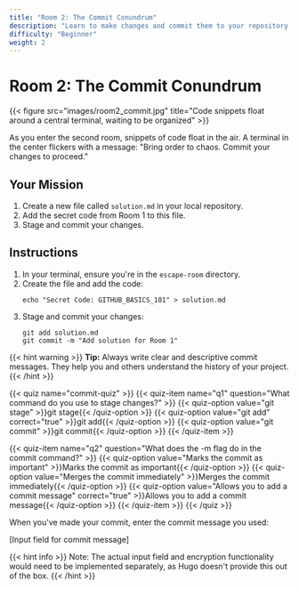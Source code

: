 ```yaml
---
title: "Room 2: The Commit Conundrum"
description: "Learn to make changes and commit them to your repository."
difficulty: "Beginner"
weight: 2
---
```


# Room 2: The Commit Conundrum

{{< figure src="images/room2_commit.jpg" title="Code snippets float around a central terminal, waiting to be organized" >}}

As you enter the second room, snippets of code float in the air. A terminal in the center flickers with a message: "Bring order to chaos. Commit your changes to proceed."

## Your Mission

1. Create a new file called `solution.md` in your local repository.
2. Add the secret code from Room 1 to this file.
3. Stage and commit your changes.

## Instructions

1. In your terminal, ensure you're in the `escape-room` directory.
2. Create the file and add the code:
   ```
   echo "Secret Code: GITHUB_BASICS_101" > solution.md
   ```
3. Stage and commit your changes:
   ```
   git add solution.md
   git commit -m "Add solution for Room 1"
   ```

{{< hint warning >}}
**Tip:** Always write clear and descriptive commit messages. They help you and others understand the history of your project.
{{< /hint >}}

{{< quiz name="commit-quiz" >}}
{{< quiz-item name="q1" question="What command do you use to stage changes?" >}}
{{< quiz-option value="git stage" >}}git stage{{< /quiz-option >}}
{{< quiz-option value="git add" correct="true" >}}git add{{< /quiz-option >}}
{{< quiz-option value="git commit" >}}git commit{{< /quiz-option >}}
{{< /quiz-item >}}

{{< quiz-item name="q2" question="What does the -m flag do in the commit command?" >}}
{{< quiz-option value="Marks the commit as important" >}}Marks the commit as important{{< /quiz-option >}}
{{< quiz-option value="Merges the commit immediately" >}}Merges the commit immediately{{< /quiz-option >}}
{{< quiz-option value="Allows you to add a commit message" correct="true" >}}Allows you to add a commit message{{< /quiz-option >}}
{{< /quiz-item >}}
{{< /quiz >}}

When you've made your commit, enter the commit message you used:

[Input field for commit message]

{{< hint info >}}
Note: The actual input field and encryption functionality would need to be implemented separately, as Hugo doesn't provide this out of the box.
{{< /hint >}}